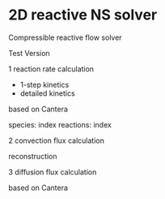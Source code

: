 # 2D reactive NS solver
Compressible reactive flow solver

Test Version

1 reaction rate calculation
- 1-step kinetics
- detailed kinetics 

based on Cantera

species: index
reactions: index


2 convection flux calculation

reconstruction


3 diffusion flux calculation

based on Cantera
